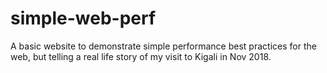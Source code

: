 # simple-web-perf
A basic website to demonstrate simple performance best practices for the web, but telling a real life story of my visit to Kigali in Nov 2018.
